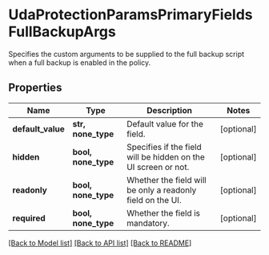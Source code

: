 # UdaProtectionParamsPrimaryFieldsFullBackupArgs

Specifies the custom arguments to be supplied to the full backup script when a full backup is enabled in the policy.

## Properties
Name | Type | Description | Notes
------------ | ------------- | ------------- | -------------
**default_value** | **str, none_type** | Default value for the field. | [optional] 
**hidden** | **bool, none_type** | Specifies if the field will be hidden on the UI screen or not. | [optional] 
**readonly** | **bool, none_type** | Whether the field will be only a readonly field on the UI. | [optional] 
**required** | **bool, none_type** | Whether the field is mandatory. | [optional] 

[[Back to Model list]](../README.md#documentation-for-models) [[Back to API list]](../README.md#documentation-for-api-endpoints) [[Back to README]](../README.md)


